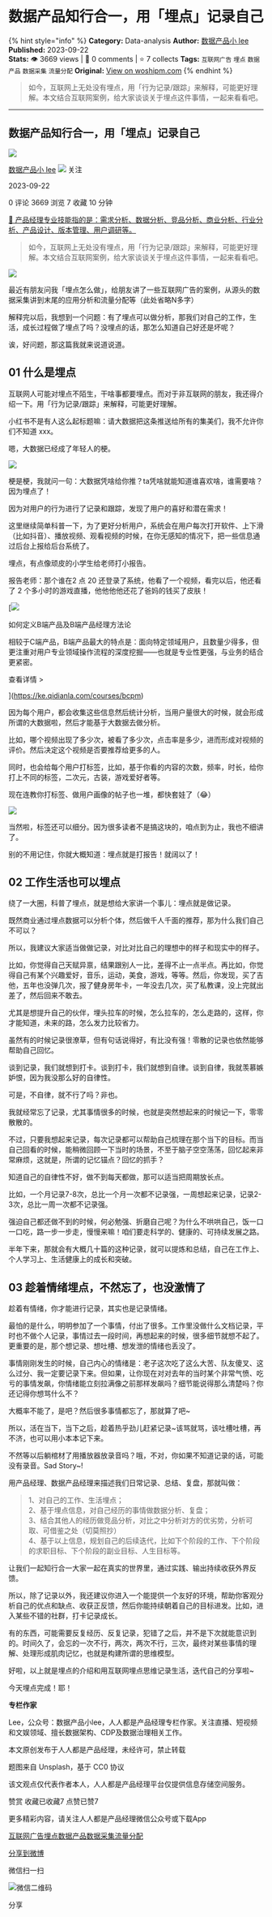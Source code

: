 # 数据产品知行合一，用「埋点」记录自己
{% hint style="info" %}
**Category:** Data-analysis
**Author:** [数据产品小 lee](https://www.woshipm.com/u/786110)
**Published:** 2023-09-22  
**Stats:** 👁️ 3669 views | 💬 0 comments | ⭐ 7 collects
**Tags:** `互联网广告` `埋点` `数据产品` `数据采集` `流量分配`
**Original:** [View on woshipm.com](https://www.woshipm.com/data-analysis/5908730.html)
{% endhint %}
> 如今，互联网上无处没有埋点，用「行为记录/跟踪」来解释，可能更好理解。本文结合互联网案例，给大家谈谈关于埋点这件事情，一起来看看吧。

---

## 数据产品知行合一，用「埋点」记录自己

[![](https://static.woshipm.com/view/woshipm_api_def_20230529121337_2207.jpg?imageView2/1/w/72/h/72/q/100)](https://www.woshipm.com/u/786110)

[数据产品小 lee](https://www.woshipm.com/u/786110) ![](https://static.woshipm.com/tag/1121_1@2x.png) 关注

2023-09-22

0 评论 3669 浏览 7 收藏 10 分钟

[🔗 产品经理专业技能指的是：需求分析、数据分析、竞品分析、商业分析、行业分析、产品设计、版本管理、用户调研等。](https://ke.qidianla.com/courses/90pm)

> 如今，互联网上无处没有埋点，用「行为记录/跟踪」来解释，可能更好理解。本文结合互联网案例，给大家谈谈关于埋点这件事情，一起来看看吧。

![](https://image.woshipm.com/2023/04/14/a1997136-da9e-11ed-aee8-00163e0b5ff3.png)

最近有朋友问我「埋点怎么做」，给朋友讲了一些互联网广告的案例，从源头的数据采集讲到末尾的应用分析和流量分配等（此处省略N多字）

解释完以后，我想到一个问题：有了埋点可以做分析，那我们对自己的工作，生活，成长过程做了埋点了吗？没埋点的话，那怎么知道自己好还是坏呢？

诶，好问题，那这篇我就来说道说道。

## 01 什么是埋点

互联网人可能对埋点不陌生，干啥事都要埋点。而对于非互联网的朋友，我还得介绍一下。用「行为记录/跟踪」来解释，可能更好理解。

小红书不是有人这么起标题嘛：请大数据把这条推送给所有的集美们，我不允许你们不知道 xxx。

嗯，大数据已经成了年轻人的梗。

![](https://image.woshipm.com/wp-files/2023/09/rJJ9mUsvJ21EIrWJkR5i.png)

梗是梗，我就问一句：大数据凭啥给你推？ta凭啥就能知道谁喜欢啥，谁需要啥？  
因为埋点了！

因为对用户的行为进行了记录和跟踪，发现了用户的喜好和潜在需求！

这里继续简单科普一下，为了更好分析用户，系统会在用户每次打开软件、上下滑（比如抖音）、播放视频、观看视频的时候，在你无感知的情况下，把一些信息通过后台上报给后台系统了。

埋点，有点像顽皮的小学生给老师打小报告。

报告老师：那个谁在2 点 20 还登录了系统，他看了一个视频，看完以后，他还看了 2 个多小时的游戏直播，他他他他还花了爸妈的钱买了皮肤！

[![](https://image.woshipm.com/2023/08/02/72b77e4e-30e3-11ee-88e7-00163e0b5ff3.png)

如何定义B端产品及B端产品经理方法论

相较于C端产品，B端产品最大的特点是：面向特定领域用户，且数量少得多，但更注重对用户专业领域操作流程的深度挖掘——也就是专业性更强，与业务的结合更紧密。

查看详情 >

](https://ke.qidianla.com/courses/bcpm)

因为每个用户，都会收集这些信息然后统计分析，当用户量很大的时候，就会形成所谓的大数据啦，然后才能基于大数据去做分析。

比如，哪个视频出现了多少次，被看了多少次，点击率是多少，进而形成对视频的评价。然后决定这个视频是否要推荐给更多的人。

同时，也会给每个用户打标签，比如，基于你看的内容的次数，频率，时长，给你打上不同的标签，二次元，古装，游戏爱好者等。

现在连教你打标签、做用户画像的帖子也一堆，都快套娃了（😂）

![](https://image.woshipm.com/wp-files/2023/09/nOdPHcEvd3kVz7llevvf.png)

当然啦，标签还可以细分。因为很多读者不是搞这块的，咱点到为止，我也不细讲了。

别的不用记住，你就大概知道：埋点就是打报告！就阔以了！

## 02 工作生活也可以埋点

绕了一大圈，科普了埋点，就是想给大家讲一个事儿：埋点就是做记录。

既然商业通过埋点数据可以分析个体，然后做千人千面的推荐，那为什么我们自己不可以？

所以，我建议大家适当做做记录，对比对比自己的理想中的样子和现实中的样子。

比如，你觉得自己天赋异禀，结果跟别人一比，差得不止一点半点。再比如，你觉得自己有某个兴趣爱好，音乐，运动，美食，游戏，等等。然后，你发现，买了吉他，五年也没弹几次，报了健身房年卡，一年没去几次，买了私教课，没上完就出差了，然后回来不敢去。

尤其是想提升自己的伙伴，埋头拉车的时候，怎么拉车的，怎么走路的，这样，你才能知道，未来的路，怎么发力比较省力。

虽然有的时候记录很潦草，但有句话说得好，有比没有强！零散的记录也依然能够帮助自己回忆。

谈到记录，我们就想到打卡。谈到打卡，我们就想到自律。谈到自律，我就羡慕嫉妒恨，因为我没那么好的自律性。

可是，不自律，就不行了吗？非也。

我就经常忘了记录，尤其事情很多的时候，也就是突然想起来的时候记一下，零零散散的。

不过，只要我想起来记录，每次记录都可以帮助自己梳理在那个当下的目标。而当自己回看的时候，能稍微回顾一下当时的场景，不至于脑子空空荡荡，回忆起来非常麻烦，这就是，所谓的记忆锚点？回忆的抓手？

知道自己的自律性不好，做不到每天都做，那可以适当把周期放长点。

比如，一个月记录7-8次，总比一个月一次都不记录强，一周想起来记录，记录2-3次，总比一周一次都不记录强。

强迫自己都还做不到的时候，何必勉强、折磨自己呢？为什么不哄哄自己，饭一口一口吃，路一步一步走，慢慢来嘛！咱们要走科学的、健康的、可持续发展之路。

半年下来，那就会有大概几十篇的这种记录，就可以提炼和总结，自己在工作上、个人学习上、生活健康上的成长和突破。

## 03 趁着情绪埋点，不然忘了，也没激情了

趁着有情绪，你才能进行记录，其实也是记录情绪。

最怕的是什么，明明参加了一个事情，付出了很多。工作里没做什么文档记录，平时也不做个人记录，事情过去一段时间，再想起来的时候，很多细节就想不起了。更重要的是，那个想记录、想吐槽、想发泄的情绪也丢没了。

事情刚刚发生的时候，自己内心的情绪是：老子这次吃了这么大苦、队友傻叉、这么过分、我一定要记录下来。但如果，让你现在对对去年的当时某个非常气愤、吃亏的事情发飙，你情绪能立刻拉满像之前那样发飙吗？细节能说得那么清楚吗？你还记得你想骂什么不？

大概率不能了，是吧？然后很多事情都忘了，那就算了吧~

所以，活在当下，当下之后，趁着热乎劲儿赶紧记录~该骂就骂，该吐槽吐槽，再不济，也可以用小本本记下来。

不然等以后躺棺材了用播放器放录音吗？哦，不对，你如果不知道记录的话，可能没有录音。Sad Story~!

用产品经理、数据产品经理来描述我们日常记录、总结、复盘，那就叫做：

> 1、对自己的工作、生活埋点；  
> 2、基于埋点信息，对自己经历的事情做数据分析、复盘；  
> 3、结合其他人的经历做竞品分析，对比之中分析对方的优劣势，分析可取、可借鉴之处（切莫照抄）  
> 4、基于以上信息，规划自己的后续迭代，比如下个阶段的工作、下个阶段的求职目标、下个阶段的副业目标、人生目标等。

让我们一起知行合一大家一起在真实的世界里，通过实践、输出持续收获外界反馈。

所以，除了记录以外，我还建议你进入一个能提供一个友好的环境，帮助你客观分析自己的优点和缺点、收获正反馈，然后你能持续朝着自己的目标进发。比如，进入某些不错的社群，打卡记录成长。

有的东西，可能需要反复经历、反复记录，犯错了之后，并不是下次就能意识到的。时间久了，会忘的一次不行，两次，两次不行，三次，最终对某些事情的理解、处理形成肌肉记忆，也就是构建所谓的思维模型。

好啦，以上就是埋点的介绍和用互联网埋点思维记录生活，迭代自己的分享啦~

今天埋点完成！耶！

**专栏作家**

Lee，公众号：数据产品小lee，人人都是产品经理专栏作家。关注直播、短视频和文娱领域、擅长数据架构、CDP及数据治理相关工作。

本文原创发布于人人都是产品经理，未经许可，禁止转载

题图来自 Unsplash，基于 CC0 协议

该文观点仅代表作者本人，人人都是产品经理平台仅提供信息存储空间服务。

赞赏 收藏已收藏7 点赞已赞7

更多精彩内容，请关注人人都是产品经理微信公众号或下载App

[互联网广告](https://www.woshipm.com/tag/%e4%ba%92%e8%81%94%e7%bd%91%e5%b9%bf%e5%91%8a)[埋点](https://www.woshipm.com/tag/%e5%9f%8b%e7%82%b9)[数据产品](https://www.woshipm.com/tag/%e6%95%b0%e6%8d%ae%e4%ba%a7%e5%93%81)[数据采集](https://www.woshipm.com/tag/%e6%95%b0%e6%8d%ae%e9%87%87%e9%9b%86)[流量分配](https://www.woshipm.com/tag/%e6%b5%81%e9%87%8f%e5%88%86%e9%85%8d)

[分享到微博](https://service.weibo.com/share/share.php?appkey=2775287854&title=数据产品知行合一，用「埋点」记录自己&url=https://www.woshipm.com/data-analysis/5908730.html&pic=https://image.woshipm.com/2023/04/14/a1997136-da9e-11ed-aee8-00163e0b5ff3.png)

微信扫一扫

![微信二维码](https://api.pwmqr.com/qrcode/create/?url=https://www.woshipm.com/data-analysis/5908730.html)

分享